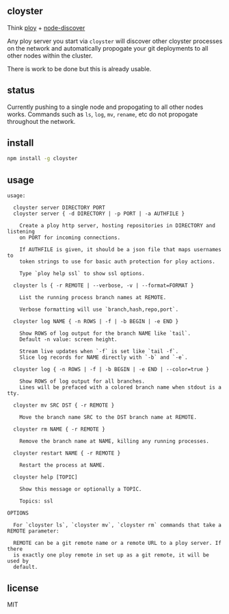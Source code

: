 cloyster
--------

Think [ploy](https://github.com/substack/ploy) + [node-discover](https://github.com/wankdanker/node-discover)

Any ploy server you start via `cloyster` will discover other cloyster processes on the network and
automatically propogate your git deployments to all other nodes within the cluster.

There is work to be done but this is already usable.

status
------

Currently pushing to a single node and propogating to all other nodes works. Commands such as `ls`, `log`,
`mv`, `rename`, etc do not propogate throughout the network.

install
-------

```bash
npm install -g cloyster
```

usage
-----

```
usage:

  cloyster server DIRECTORY PORT
  cloyster server { -d DIRECTORY | -p PORT | -a AUTHFILE }

    Create a ploy http server, hosting repositories in DIRECTORY and listening
    on PORT for incoming connections.
 
    If AUTHFILE is given, it should be a json file that maps usernames to
    token strings to use for basic auth protection for ploy actions.
    
    Type `ploy help ssl` to show ssl options.
 
  cloyster ls { -r REMOTE | --verbose, -v | --format=FORMAT }
 
    List the running process branch names at REMOTE.
    
    Verbose formatting will use `branch,hash,repo,port`.
 
  cloyster log NAME { -n ROWS | -f | -b BEGIN | -e END }

    Show ROWS of log output for the branch NAME like `tail`.
    Default -n value: screen height.
 
    Stream live updates when `-f` is set like `tail -f`.
    Slice log records for NAME directly with `-b` and `-e`.
 
  cloyster log { -n ROWS | -f | -b BEGIN | -e END | --color=true }

    Show ROWS of log output for all branches.
    Lines will be prefaced with a colored branch name when stdout is a tty.

  cloyster mv SRC DST { -r REMOTE }
 
    Move the branch name SRC to the DST branch name at REMOTE.
 
  cloyster rm NAME { -r REMOTE }
 
    Remove the branch name at NAME, killing any running processes.
 
  cloyster restart NAME { -r REMOTE }
 
    Restart the process at NAME.
 
  cloyster help [TOPIC]
 
    Show this message or optionally a TOPIC.
    
    Topics: ssl

OPTIONS

  For `cloyster ls`, `cloyster mv`, `cloyster rm` commands that take a REMOTE parameter:
  
  REMOTE can be a git remote name or a remote URL to a ploy server. If there
  is exactly one ploy remote in set up as a git remote, it will be used by
  default.
```

license
-------

MIT
